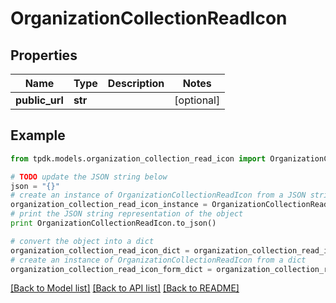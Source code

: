 # OrganizationCollectionReadIcon


## Properties
Name | Type | Description | Notes
------------ | ------------- | ------------- | -------------
**public_url** | **str** |  | [optional] 

## Example

```python
from tpdk.models.organization_collection_read_icon import OrganizationCollectionReadIcon

# TODO update the JSON string below
json = "{}"
# create an instance of OrganizationCollectionReadIcon from a JSON string
organization_collection_read_icon_instance = OrganizationCollectionReadIcon.from_json(json)
# print the JSON string representation of the object
print OrganizationCollectionReadIcon.to_json()

# convert the object into a dict
organization_collection_read_icon_dict = organization_collection_read_icon_instance.to_dict()
# create an instance of OrganizationCollectionReadIcon from a dict
organization_collection_read_icon_form_dict = organization_collection_read_icon.from_dict(organization_collection_read_icon_dict)
```
[[Back to Model list]](../README.md#documentation-for-models) [[Back to API list]](../README.md#documentation-for-api-endpoints) [[Back to README]](../README.md)


